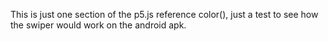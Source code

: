 This is just one section of the p5.js reference color(), just a test to see how the swiper would work on the android apk. 
